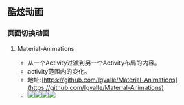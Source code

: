 ## 酷炫动画

### 页面切换动画

1. Material-Animations

	* 从一个Activity过渡到另一个Activity布局的内容。
	* activity范围内的变化。
	* 地址:[https://github.com/lgvalle/Material-Animations](https://github.com/lgvalle/Material-Animations)
	* ![](https://raw.githubusercontent.com/lgvalle/Material-Animations/master/screenshots/transition_explode.gif)![](https://raw.githubusercontent.com/lgvalle/Material-Animations/master/screenshots/transition_slide.gif)![](https://raw.githubusercontent.com/lgvalle/Material-Animations/master/screenshots/shared_element_anim.gif)![](https://raw.githubusercontent.com/lgvalle/Material-Animations/master/screenshots/reveal_blue.gif)